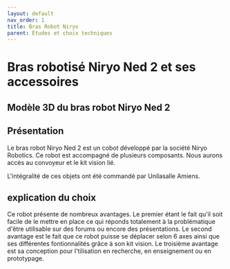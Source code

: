 ```yaml
---
layout: default
nav_order: 1
title: Bras Robot Niryo
parent: Études et choix techniques
---
```

<script type="module" src="https://ajax.googleapis.com/ajax/libs/model-viewer/3.4.0/model-viewer.min.js"></script>

# Bras robotisé Niryo Ned 2 et ses accessoires

## Modèle 3D du bras robot Niryo Ned 2

<model-viewer alt="Modèle 3D du bras robot Niryo Ned 2" src="../shared-assets/models/Bras_Ned_2.gltf" poster="../images/capture_niryo.jpg" shadow-intensity="1" camera-controls touch-action="pan-y"></model-viewer>

## Présentation 

Le bras robot Niryo Ned 2 est un cobot développé par la société Niryo Robotics.
Ce robot est accompagné de plusieurs composants. Nous aurons accès au convoyeur et le kit vision lié. 

L'intégralité de ces objets ont été commandé par Unilasalle Amiens.

## explication du choix 

Ce robot présente de nombreux avantages. 
Le premier étant le fait qu'il soit facile de le mettre en place ce qui réponds totalement à la problématique d'être utilisable sur des forums ou encore des présentations.
Le second avantage est le fait que ce robot puisse se déplacer selon 6 axes ainsi que ses différentes fontionnalités grâce à son kit vision. 
Le troisième avantage est sa conception pour l'tilisation en recherche, en enseignement ou en prototypage.
